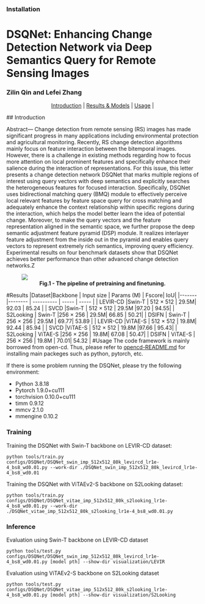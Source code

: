 ### Installation
# DSQNet: Enhancing Change Detection Network via Deep Semantics Query for Remote Sensing Images
### Zilin Qin and Lefei Zhang

<p align="center">
  <a href="#introduction">Introduction</a> |
  <a href="#Results">Results & Models</a> |
  <a href="#usage">Usage</a> |
</p >
## Introduction

Abstract— Change detection from remote sensing (RS) images has made significant progress in many applications including environmental
protection and agricultural monitoring. Recently, RS change detection
algorithms mainly focus on feature interaction between the bitemporal
images. However, there is a challenge in existing methods regarding
how to focus more attention on local prominent features and specifically
enhance their salience during the interaction of representations. For this
issue, this letter presents a change detection network DSQNet that marks
multiple regions of interest using query vectors with deep semantics and
explicitly searches the heterogeneous features for focused interaction.
Specifically, DSQNet uses bidirectional matching query (BMQ) module
to effectively perceive local relevant features by feature space query
for cross matching and adequately enhance the context relationship
within specific regions during the interaction, which helps the model
better learn the idea of potential change. Moreover, to make the query
vectors and the feature representation aligned in the semantic space,
we further propose the deep semantic adjustment feature pyramid (DSP)
module. It realizes interlayer feature adjustment from the inside out
in the pyramid and enables query vectors to represent extremely rich
semantics, improving query efficiency. Experimental results on four
benchmark datasets show that DSQNet achieves better performance than
other advanced change detection networks.Z

<figure>
<img src=Figs/framework.png>
<figcaption align = "center"><b>Fig.1 - The pipeline of pretraining and finetuning. </b></figcaption>
</figure>

#Results
|Dataset|Backbone | Input size | Params (M) | Fscore| IoU|
|-------|-------- | ----------  | ----- | ----- |
| LEVIR-CD |Swin-T | 512 × 512 | 29.5M| 92.03 | 85.24 |
| SVCD |Swin-T |  512 × 512 | 29.5M |97.20 | 94.55|
| S2Looking | Swin-T |256 × 256 | 29.5M| 66.85 | 50.21|
| DSIFN | Swin-T | 256 × 256 | 29.5M | 69.77| 53.89 |
| LEVIR-CD |ViTAE-S | 512 × 512 | 19.8M| 92.44 | 85.94 |
| SVCD |ViTAE-S |  512 × 512 | 19.8M |97.66 | 95.43|
| S2Looking | ViTAE-S |256 × 256 | 19.8M| 67.08 | 50.47|
| DSIFN | ViTAE-S | 256 × 256 | 19.8M | 70.01| 54.32 |
#Usage
The code framework is mainly borrowed from open-cd. Thus,
please refer to [opencd-README.md](https://github.com/likyoo/open-cd/blob/main/README.md) for installing main packeges such as python, pytorch, etc.

If there is some problem running the DSQNet, please try the following environment:
- Python 3.8.18
- Pytorch 1.9.0+cu111
- torchvision 0.10.0+cu111
- timm 0.9.12
- mmcv 2.1.0
- mmengine 0.10.2
  
### Training

Training the DSQNet with Swin-T backbone on LEVIR-CD dataset: 

```
python tools/train.py configs/DSQNet/DSQNet_swin_imp_512x512_80k_levircd_lr1e-4_bs8_wd0.01.py --work-dir ./DSQNet_swin_imp_512x512_80k_levircd_lr1e-4_bs8_wd0.01
```

Training the DSQNet with ViTAEv2-S backbone on S2Looking dataset: 

```
python tools/train.py configs/DSQNet/DSQNet_vitae_imp_512x512_80k_s2looking_lr1e-4_bs8_wd0.01.py --work-dir ./DSQNet_vitae_imp_512x512_80k_s2looking_lr1e-4_bs8_wd0.01.py
```

### Inference

Evaluation using Swin-T backbone on LEVIR-CD dataset

```
python tools/test.py configs/DSQNet/DSQNet_swin_imp_512x512_80k_levircd_lr1e-4_bs8_wd0.01.py [model pth] --show-dir visualization/LEVIR
```

Evaluation using ViTAEv2-S backbone on S2Looking dataset

```
python tools/test.py configs/DSQNet/DSQNet_vitae_imp_512x512_80k_s2looking_lr1e-4_bs8_wd0.01.py [model pth] --show-dir visualization/S2Looking
```

